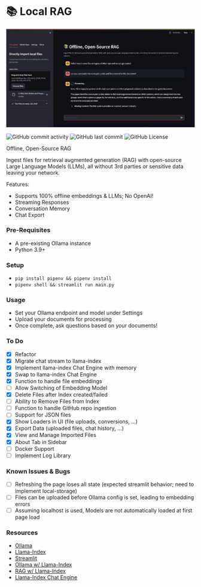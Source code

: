# 📚 Local RAG

![local-rag-logo](logo.png)

![GitHub commit activity](https://img.shields.io/github/commit-activity/t/jonfairbanks/local-rag)
![GitHub last commit](https://img.shields.io/github/last-commit/jonfairbanks/local-rag)
![GitHub License](https://img.shields.io/github/license/jonfairbanks/local-rag)

Offline, Open-Source RAG

Ingest files for retrieval augmented generation (RAG) with open-source Large Language Models (LLMs), all without 3rd parties or sensitive data leaving your network.

Features:
- Supports 100% offline embeddings & LLMs; No OpenAI!
- Streaming Responses
- Conversation Memory
- Chat Export

### Pre-Requisites

- A pre-existing Ollama instance
- Python 3.9+

### Setup

- `pip install pipenv && pipenv install`
- `pipenv shell && streamlit run main.py`

### Usage

- Set your Ollama endpoint and model under Settings
- Upload your documents for processing
- Once complete, ask questions based on your documents!

### To Do
- [x] Refactor
- [x] Migrate chat stream to llama-index
- [x] Implement llama-index Chat Engine with memory
- [x] Swap to llama-index Chat Engine
- [x] Function to handle file embeddings
- [ ] Allow Switching of Embedding Model
- [x] Delete Files after Index created/failed
- [ ] Ability to Remove Files from Index
- [ ] Function to handle GitHub repo ingestion
- [ ] Support for JSON files
- [x] Show Loaders in UI (file uploads, conversions, ...)
- [X] Export Data (uploaded files, chat history, ...)
- [x] View and Manage Imported Files
- [x] About Tab in Sidebar
- [ ] Docker Support
- [ ] Implement Log Library

### Known Issues & Bugs
- [ ] Refreshing the page loses all state (expected streamlit behavior; need to implement local-storage)
- [ ] Files can be uploaded before Ollama config is set, leading to embedding errors
- [ ] Assuming localhost is used, Models are not automatically loaded at first page load

### Resources
- [Ollama](https://ollama.com/)
- [Llama-Index](https://docs.llamaindex.ai/en/stable/index.html)
- [Streamlit](https://docs.streamlit.io/library/api-reference)
- [Ollama w/ Llama-Index](https://docs.llamaindex.ai/en/stable/examples/llm/ollama.html)
- [RAG w/ Llama-Index](https://blog.streamlit.io/build-a-chatbot-with-custom-data-sources-powered-by-llamaindex/)
- [Llama-Index Chat Engine](https://docs.llamaindex.ai/en/stable/examples/chat_engine/chat_engine_context.html)